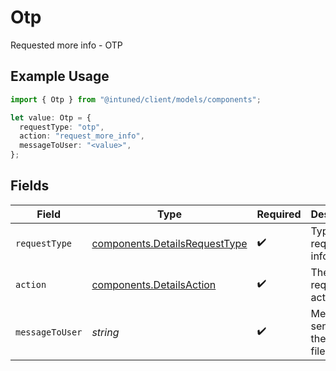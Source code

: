 # Otp

Requested more info - OTP

## Example Usage

```typescript
import { Otp } from "@intuned/client/models/components";

let value: Otp = {
  requestType: "otp",
  action: "request_more_info",
  messageToUser: "<value>",
};
```

## Fields

| Field                                                                          | Type                                                                           | Required                                                                       | Description                                                                    |
| ------------------------------------------------------------------------------ | ------------------------------------------------------------------------------ | ------------------------------------------------------------------------------ | ------------------------------------------------------------------------------ |
| `requestType`                                                                  | [components.DetailsRequestType](../../models/components/detailsrequesttype.md) | :heavy_check_mark:                                                             | Type of the requested info.                                                    |
| `action`                                                                       | [components.DetailsAction](../../models/components/detailsaction.md)           | :heavy_check_mark:                                                             | The requested action.                                                          |
| `messageToUser`                                                                | *string*                                                                       | :heavy_check_mark:                                                             | Message sent from the `create` file.                                           |